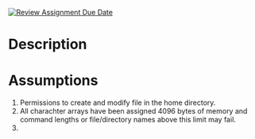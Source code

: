[![Review Assignment Due Date](https://classroom.github.com/assets/deadline-readme-button-24ddc0f5d75046c5622901739e7c5dd533143b0c8e959d652212380cedb1ea36.svg)](https://classroom.github.com/a/76mHqLr5)
# Description

# Assumptions
  1. Permissions to create and modify file in the home directory.
  2. All charachter arrays have been assigned 4096 bytes of memory and command lengths or file/directory names above this limit may fail.
  3. 
